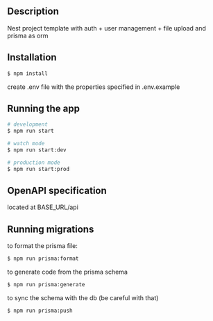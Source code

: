 ## Description

Nest project template with auth + user management + file upload and prisma as orm

## Installation

```bash
$ npm install
```

create .env file with the properties specified in .env.example

## Running the app

```bash
# development
$ npm run start

# watch mode
$ npm run start:dev

# production mode
$ npm run start:prod
```

## OpenAPI specification

located at BASE_URL/api

## Running migrations

to format the prisma file:

```bash
$ npm run prisma:format
```

to generate code from the prisma schema

```bash
$ npm run prisma:generate
```

to sync the schema with the db (be careful with that)

```bash
$ npm run prisma:push
```
